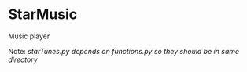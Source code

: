 # StarMusic
Music player 

Note: _starTunes.py depends on functions.py so they should be in same directory_
